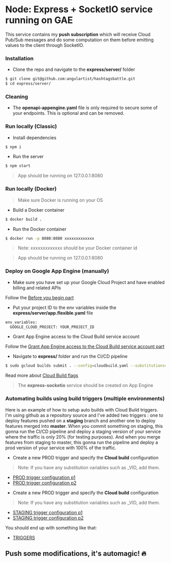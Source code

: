 # Node: Express + SocketIO service running on GAE

This service contains my **push subscription** which will receive Cloud Pub/Sub messages and do some computation on them before emitting values to the client through SocketIO.

### Installation

* Clone the repo and navigate to the **express/server/** folder

```sh
$ git clone git@github.com:angulartist/hashtagsbattle.git
$ cd express/server/
```

### Cleaning

- The **openapi-appengine.yaml** file is only required to secure some of your endpoints. This is optional and can be removed.

### Run locally (Classic)

* Install dependencies

```sh
$ npm i
```

* Run the server

```sh
$ npm start
```

> App should be running on 127.0.0.1:8080

### Run locally (Docker)

> Make sure Docker is running on your OS

* Build a Docker container

```sh
$ docker build .
```

* Run the Docker container

```sh
$ docker run -p 8080:8080 xxxxxxxxxxxxx
```

> Note: xxxxxxxxxxxxx should be your Docker container id

> App should be running on 127.0.0.1:8080

### Deploy on Google App Engine (manually)

- Make sure you have set up your Google Cloud Project and have enabled billing and related APIs

Follow the [Before you begin part](https://cloud.google.com/appengine/docs/flexible/nodejs/quickstart)

- Put your project ID to the env variables inside the **express/server/app.flexible.yaml** file

```sh
env_variables:
  GOOGLE_CLOUD_PROJECT: YOUR_PROJECT_ID
```

- Grant App Engine access to the Cloud Build service account

Follow the [Grant App Engine access to the Cloud Build service account part](https://cloud.google.com/source-repositories/docs/quickstart-triggering-builds-with-source-repositories)

- Navigate to **express/** folder and run the CI/CD pipeline

```sh
$ sudo gcloud builds submit . --config=cloudbuild.yaml --substitutions=_VID=prod,_GAE_PROMOTE=--promote,_GAE_TRAFFIC=prod=1
```

Read more about [Cloud Build flags](https://cloud.google.com/appengine/docs/flexible/nodejs/testing-and-deploying-your-app)

> The **express-socketio** service should be created on App Engine

### Automating builds using build triggers (multiple environments)

Here is an example of how to setup auto builds with Cloud Build triggers. I'm using github as a repository source and I've added two triggers : one to deploy features pushed on a **staging** branch and another one to deploy features merged into **master**.
When you commit something on staging, this gonna run the CI/CD pipeline and deploy a staging version of your service where the traffic is only 20% (for testing purposes). And when you merge features from staging to master, this gonna run the pipeline and deploy a prod version of your service with 100% of the traffic.

- Create a new PROD trigger and specify the **Cloud build** configuration

> Note: If you have any substitution variables such as _VID, add them.

* [PROD trigger configuration p1](https://i.imgur.com/t0giFvP.png)
* [PROD trigger configuration p2](https://i.imgur.com/Zkg9niX.png)

- Create a new PROD trigger and specify the **Cloud build** configuration

> Note: If you have any substitution variables such as _VID, add them.

* [STAGING trigger configuration p1](https://i.imgur.com/yak6Osw.png)
* [STAGING trigger configuration p2](https://i.imgur.com/CLuEBxE.png)

You should end up with something like that:

* [TRIGGERS](https://i.imgur.com/dtFGy1S.png)


## Push some modifications, it's automagic! :fire:
